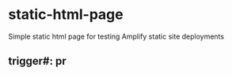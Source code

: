 # static-html-page
Simple static html page for testing Amplify static site deployments

## trigger#: pr 
